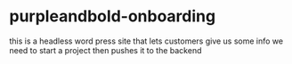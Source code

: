 # purpleandbold-onboarding
this is a headless word press site that lets customers give us some info we need to start a project then pushes it to the backend
